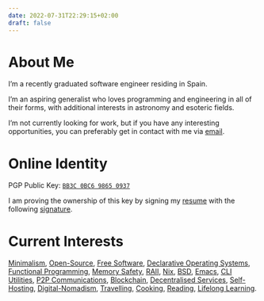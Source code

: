 ```yaml
---
date: 2022-07-31T22:29:15+02:00
draft: false
---
```


# About Me

I’m a recently graduated software engineer residing in Spain.

I’m an aspiring generalist who loves programming and engineering in all of their forms, with additional interests in astronomy and esoteric fields.

I’m not currently looking for work, but if you have any interesting opportunities, you can preferably get in contact with me via [email](mailto:manuelpalenzuelamerino@gmail.com).

# Online Identity

PGP Public Key: [`BB3C 0BC6 9865 0937`](/public.pgp)

I am proving the ownership of this key by signing my [resume](/cv.pdf) with the following [signature](/cv.asc).

# Current Interests

[Minimalism](https://wikipedia.org/wiki/Minimalism), [Open-Source](https://wikipedia.org/wiki/Open_source), [Free Software](https://wikipedia.org/wiki/Free_software_movement), [Declarative Operating Systems](https://nixos.org/), [Functional Programming](https://wikipedia.org/wiki/Functional_programming), [Memory Safety](https://wikipedia.org/wiki/Memory_safe), [RAII](https://en.wikipedia.org/wiki/Resource_acquisition_is_initialization), [Nix](https://github.com/NixOS/nix), [BSD](https://wikipedia.org/wiki/Berkeley_Software_Distribution), [Emacs](https://www.gnu.org/software/emacs/), [CLI Utilities](https://wikipedia.org/wiki/Command-line_interface), [P2P Communications](https://wikipedia.org/wiki/Peer-to-peer), [Blockchain](https://wikipedia.org/wiki/Blockchain), [Decentralised Services](https://wikipedia.org/wiki/Decentralization), [Self-Hosting](https://wikipedia.org/wiki/Self-hosting_(web_services)), [Digital-Nomadism](https://wikipedia.org/wiki/Digital_nomad), [Travelling](https://wikipedia.org/wiki/Travel), [Cooking](https://wikipedia.org/wiki/Cooking), [Reading](https://wikipedia.org/wiki/Reading), [Lifelong Learning](https://wikipedia.org/wiki/Lifelong_learning).

